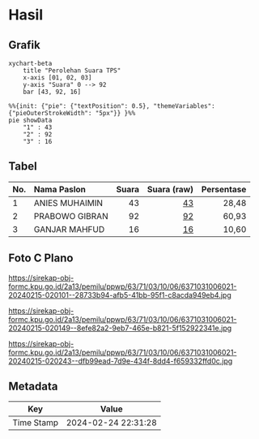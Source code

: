 # Hasil

## Grafik

```mermaid
xychart-beta
    title "Perolehan Suara TPS"
    x-axis [01, 02, 03]
    y-axis "Suara" 0 --> 92
    bar [43, 92, 16]
```

```mermaid
%%{init: {"pie": {"textPosition": 0.5}, "themeVariables": {"pieOuterStrokeWidth": "5px"}} }%%
pie showData
    "1" : 43
    "2" : 92
    "3" : 16
```

## Tabel

| No. | Nama Paslon    | Suara | Suara (raw) | Persentase |
|:--- |:-------------- | -----:| -----------:| ----------:|
| 1   | ANIES MUHAIMIN | 43    | [43][p-1]   | 28,48      |
| 2   | PRABOWO GIBRAN | 92    | [92][p-2]   | 60,93      |
| 3   | GANJAR MAHFUD  | 16    | [16][p-3]   | 10,60      |


[p-1]: https://github.com/gigit-pemilu/pemilu-2024-63-kalimantan-selatan/blob/main/pilpres/hitung-suara/sub/63-kalimantan-selatan/sub/71-kota-banjarmasin/sub/03-banjarmasin-barat/sub/1006-teluk-tiram/sub/021-tps/sub/paslon-1.txt
[p-2]: https://github.com/gigit-pemilu/pemilu-2024-63-kalimantan-selatan/blob/main/pilpres/hitung-suara/sub/63-kalimantan-selatan/sub/71-kota-banjarmasin/sub/03-banjarmasin-barat/sub/1006-teluk-tiram/sub/021-tps/sub/paslon-2.txt
[p-3]: https://github.com/gigit-pemilu/pemilu-2024-63-kalimantan-selatan/blob/main/pilpres/hitung-suara/sub/63-kalimantan-selatan/sub/71-kota-banjarmasin/sub/03-banjarmasin-barat/sub/1006-teluk-tiram/sub/021-tps/sub/paslon-3.txt

## Foto C Plano

https://sirekap-obj-formc.kpu.go.id/2a13/pemilu/ppwp/63/71/03/10/06/6371031006021-20240215-020101--28733b94-afb5-41bb-95f1-c8acda949eb4.jpg

https://sirekap-obj-formc.kpu.go.id/2a13/pemilu/ppwp/63/71/03/10/06/6371031006021-20240215-020149--8efe82a2-9eb7-465e-b821-5f152922341e.jpg

https://sirekap-obj-formc.kpu.go.id/2a13/pemilu/ppwp/63/71/03/10/06/6371031006021-20240215-020243--dfb99ead-7d9e-434f-8dd4-f659332ffd0c.jpg


## Metadata

| Key        | Value               |
| ---------- | ------------------- |
| Time Stamp | 2024-02-24 22:31:28 |



